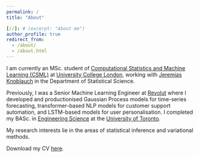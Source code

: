 ```yaml
---
permalink: /
title: "About"

[//]: # (excerpt: "About me")
author_profile: true
redirect_from: 
  - /about/
  - /about.html
---
```


I am currently an MSc. student of <a href="https://ucl-ellis.github.io">Computational Statistics and Machine Learning (CSML)</a> at <a href="https://www.ucl.ac.uk">University College London</a>, working with <a href="https://jeremiasknoblauch.github.io">Jeremias Knoblauch</a> in the Department of Statistical Science.

Previously, I was a Senior Machine Learning Engineer at <a href="https://www.revolut.com">Revolut</a> where I developed and productionised Gaussian Process models for time-series forecasting, transformer-based NLP models for customer support automation, and LSTM-based models for user personalisation. I completed my BASc. in <a href="https://engsci.utoronto.ca/">Engineering Science</a> at the <a href="https://www.utoronto.ca/">University of Toronto</a>. 

My research interests lie in the areas of statistical inference and variational methods. 

Download my CV [here](/files/james-wu-resume.pdf).

